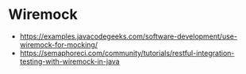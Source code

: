 # Wiremock

- https://examples.javacodegeeks.com/software-development/use-wiremock-for-mocking/
- https://semaphoreci.com/community/tutorials/restful-integration-testing-with-wiremock-in-java
